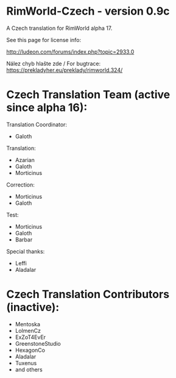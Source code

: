 # RimWorld-Czech - version 0.9c

A Czech translation for RimWorld alpha 17.

See this page for license info:

http://ludeon.com/forums/index.php?topic=2933.0

Nález chyb hlašte zde / For bugtrace: 
https://prekladyher.eu/preklady/rimworld.324/



# Czech Translation Team (active since alpha 16):
Translation Coordinator:
* Galoth

Translation:
* Azarian
* Galoth
* Morticinus

Correction:
* Morticinus
* Galoth

Test:
* Morticinus
* Galoth
* Barbar

Special thanks:
* Leffi
* Aladalar

# Czech Translation Contributors (inactive):
* Mentoska
* LolmenCz
* ExZoT4EvEr
* GreenstoneStudio
* HexagonCo
* Aladalar 
* Tuxenus
* and others
